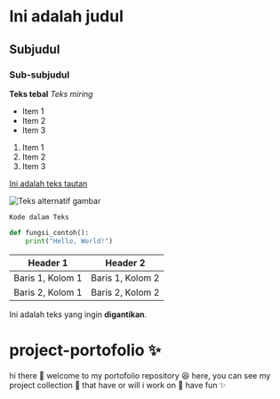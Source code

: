 # Ini adalah judul
## Subjudul
### Sub-subjudul

**Teks tebal**
*Teks miring*

- Item 1
- Item 2
- Item 3

1. Item 1
2. Item 2
3. Item 3

[Ini adalah teks tautan](https://www.contoh.com)

![Teks alternatif gambar](url_gambar.jpg)

`Kode dalam Teks`

```python
def fungsi_contoh():
    print("Hello, World!")
```

| Header 1 | Header 2 |
|----------|----------|
| Baris 1, Kolom 1 | Baris 1, Kolom 2 |
| Baris 2, Kolom 1 | Baris 2, Kolom 2 |

Ini adalah teks yang ingin **digantikan**.


# project-portofolio ✨

hi there 🙌
welcome to my portofolio repository 😆
here, you can see my project collection 👀
that have or will i work on 📖
have fun ✨
